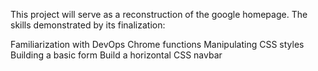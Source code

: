 This project will serve as a reconstruction of the google homepage. The skills demonstrated by its finalization:

Familiarization with DevOps Chrome functions
Manipulating CSS styles
Building a basic form
Build a horizontal CSS navbar
